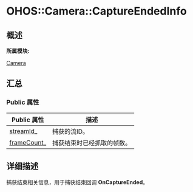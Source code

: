 # OHOS::Camera::CaptureEndedInfo


## **概述**

**所属模块:**

[Camera](_camera.md)


## **汇总**


### Public 属性

  | Public&nbsp;属性 | 描述 | 
| -------- | -------- |
| [streamId_](_camera.md#streamid-34) | 捕获的流ID。 | 
| [frameCount_](_camera.md#framecount) | 捕获结束时已经抓取的帧数。 | 


## **详细描述**

捕获结束相关信息，用于捕获结束回调 **OnCaptureEnded**。
